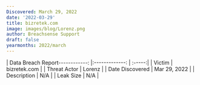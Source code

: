 ```yaml
---
Discovered: March 29, 2022
date: '2022-03-29'
title: bizretek.com
image: images/blog/Lorenz.png
author: Breachsense Support
draft: false
yearmonths: 2022/march
---
```


| Data Breach Report------------:   |:-------------:    | :-----:|
| Victim    | bizretek.com      | 
| Threat Actor    | Lorenz      | 
| Date Discovered    | Mar 29, 2022      | 
| Description    | N/A      | 
| Leak Size    | N/A      | 


